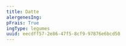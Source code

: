```yaml
---
title: Datte
alergenesIng:
pFrais: True
ingType: legumes
uuid: eecdff57-2e86-47f5-8cf9-97876e6bcd50
---
```

